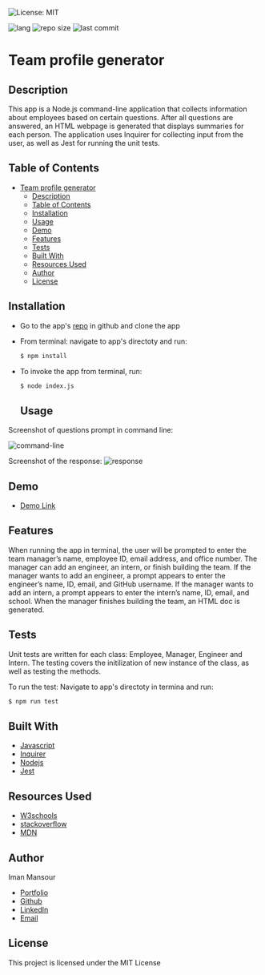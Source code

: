![License: MIT](https://img.shields.io/badge/License-MIT-yellow.svg)

![lang](https://img.shields.io/github/languages/top/imanmansour86/team-profile-generator)
![repo size](https://img.shields.io/github/repo-size/imanmansour86/team-profile-generator)
![last commit](https://img.shields.io/github/last-commit/imanmansour86/team-profile-generator)

# Team profile generator

## Description

This app is a Node.js command-line application that collects information about employees based on certain questions. After all questions are answered, an HTML webpage is generated that displays summaries for each person. The application uses Inquirer for collecting input from the user, as well as Jest for running the unit tests.

## Table of Contents

- [Team profile generator](#team-profile-generator)
  - [Description](#description)
  - [Table of Contents](#table-of-contents)
  - [Installation](#installation)
  - [Usage](#usage)
  - [Demo](#demo)
  - [Features](#features)
  - [Tests](#tests)
  - [Built With](#built-with)
  - [Resources Used](#resources-used)
  - [Author](#author)
  - [License](#license)

## Installation

- Go to the app's [repo](https://github.com/imanmansour86/team-profile-generator) in github and clone the app
- From terminal: navigate to app's directoty and run:

  ```md
  $ npm install
  ```

- To invoke the app from terminal, run:

  ```md
  $ node index.js
  ```

  ## Usage

Screenshot of questions prompt in command line:

![command-line]()

Screenshot of the response:
![response]()

## Demo

- [Demo Link]()

## Features

When running the app in terminal, the user will be prompted to enter the team manager’s name, employee ID, email address, and office number. The manager can add an engineer, an intern, or finish building the team. If the manager wants to add an engineer, a prompt appears to enter the engineer’s name, ID, email, and GitHub username. If the manager wants to add an intern, a prompt appears to enter the intern’s name, ID, email, and school. When the manager finishes building the team, an HTML doc is generated.

## Tests

Unit tests are written for each class: Employee, Manager, Engineer and Intern. The testing covers the initilization of new instance of the class, as well as testing the methods.

To run the test:
Navigate to app's directoty in termina and run:

```md
$ npm run test
```

## Built With

- [Javascript](https://developer.mozilla.org/en-US/docs/Web/JavaScript)
- [Inquirer](https://www.npmjs.com/package/inquirer)
- [Nodejs](https://nodejs.dev/learn/output-to-the-command-line-using-nodejs)
- [Jest](https://jestjs.io/)

## Resources Used

- [W3schools](https://www.w3schools.com)
- [stackoverflow](https://stackoverflow.com)
- [MDN](https://developer.mozilla.org/en-US/docs/Web/CSS)

## Author

Iman Mansour

- [Portfolio](https://imanmansour86.github.io/new-portfolio/)
- [Github](https://github.com/imanmansour86)
- [LinkedIn](https://www.linkedin.com/in/iman-mansour-51391515/)
- [Email](mailto:imanmansour86@gmail.com)

## License

This project is licensed under the MIT License
